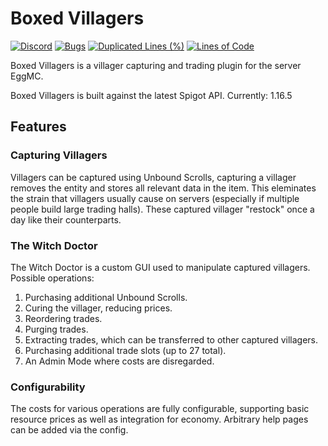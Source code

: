 # Boxed Villagers

[![Discord](https://img.shields.io/discord/364107873267089409.svg?logo=discord)](https://discord.gg/fr5H9dS)
[![Bugs](https://sonarcloud.io/api/project_badges/measure?project=eggmc_boxedvillagers&metric=bugs)](https://sonarcloud.io/dashboard?id=eggmc_boxedvillagers)
[![Duplicated Lines (%)](https://sonarcloud.io/api/project_badges/measure?project=eggmc_boxedvillagers&metric=duplicated_lines_density)](https://sonarcloud.io/dashboard?id=eggmc_boxedvillagers)
[![Lines of Code](https://sonarcloud.io/api/project_badges/measure?project=eggmc_boxedvillagers&metric=ncloc)](https://sonarcloud.io/dashboard?id=eggmc_boxedvillagers)

Boxed Villagers is a villager capturing and trading plugin for the server EggMC.

Boxed Villagers is built against the latest Spigot API.
Currently: 1.16.5

## Features
### Capturing Villagers
Villagers can be captured using Unbound Scrolls, capturing a villager removes the entity and stores all relevant data in the item.
This eleminates the strain that villagers usually cause on servers (especially if multiple people build large trading halls).
These captured villager "restock" once a day like their counterparts.

### The Witch Doctor
The Witch Doctor is a custom GUI used to manipulate captured villagers. Possible operations:
1. Purchasing additional Unbound Scrolls.
2. Curing the villager, reducing prices.
3. Reordering trades.
4. Purging trades.
5. Extracting trades, which can be transferred to other captured villagers.
6. Purchasing additional trade slots (up to 27 total).
7. An Admin Mode where costs are disregarded.

### Configurability
The costs for various operations are fully configurable, supporting basic resource prices as well as integration for economy.
Arbitrary help pages can be added via the config.